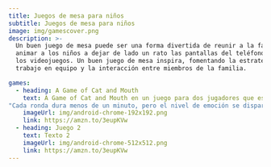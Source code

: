 ```yaml
---
title: Juegos de mesa para niños
subtitle: Juegos de mesa para niños
image: img/gamescover.png
description: >-
  Un buen juego de mesa puede ser una forma divertida de reunir a la familia y
  animar a los niños a dejar de lado un rato las pantallas del teléfono, la televisión y
  los videojuegos. Un buen juego de mesa inspira, fomentando la estrategia, el
  trabajo en equipo y la interacción entre miembros de la familia.

games:
  - heading: A Game of Cat and Mouth
    text: A Game of Cat and Mouth en un juego para dos jugadores que es "como jugar al ping-pong", pero en una mesa normal. Los jugadores deben utilizar una "pata de gato" magnética para lanzar una bola amarilla a través de la boca del gato hacia el lado del tablero del oponente. Los jugadores ganan la ronda cuando se deshacen de todas las bolas del tablero.
"Cada ronda dura menos de un minuto, pero el nivel de emoción se dispara al intentar deshacerse de las últimas bolas", explica Martin.
    imageUrl: img/android-chrome-192x192.png
    link: https://amzn.to/3eupKVw
  - heading: Juego 2
    text: Texto 2
    imageUrl: img/android-chrome-512x512.png
    link: https://amzn.to/3eupKVw
---
```

